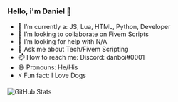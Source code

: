 ### Hello, i'm Daniel 👋

- 🌱 I’m currently a: JS, Lua, HTML, Python, Developer
- 👯 I’m looking to collaborate on Fivem Scripts
- 🤔 I’m looking for help with N/A
- 💬 Ask me about Tech/Fivem Scripting
- 📫 How to reach me: Discord: danboi#0001
- 😄 Pronouns: He/His
- ⚡ Fun fact: I Love Dogs

![GitHub Stats](https://github-readme-stats.vercel.app/api?username=CodyDaniel1l&theme=radical)
